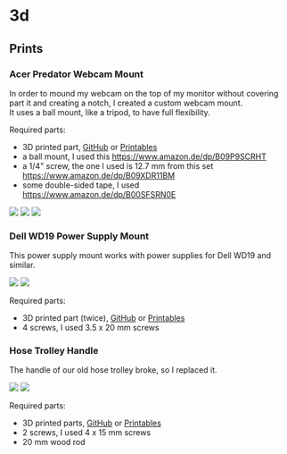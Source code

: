 # 3d

## Prints

### Acer Predator Webcam Mount

In order to mound my webcam on the top of my monitor without covering part it and creating a notch, I created a custom webcam mount.  
It uses a ball mount, like a tripod, to have full flexibility.  

Required parts:  
- 3D printed part, [GitHub](prints/acer-predator-webcam-mount) or [Printables](https://www.printables.com/model/523723-acer-predator-webcam-mount)
- a ball mount, I used this https://www.amazon.de/dp/B09P9SCRHT  
- a 1/4" screw, the one I used is 12.7 mm from this set https://www.amazon.de/dp/B09XDR11BM
- some double-sided tape, I used https://www.amazon.de/dp/B00SFSRN0E

![](images/prints/acer-predator-webcam-mount/front.png)
![](images/prints/acer-predator-webcam-mount/side.png)
![](images/prints/acer-predator-webcam-mount/back.png)


### Dell WD19 Power Supply Mount

This power supply mount works with power supplies for Dell WD19 and similar.  

![](images/prints/dell-wd19tb/mount-01.png)
![](images/prints/dell-wd19tb/mount-02.png)

Required parts:
- 3D printed part (twice), [GitHub](prints/dell-wd19) or [Printables](https://www.printables.com/model/523818-dell-wd19-power-supply-mount)
- 4 screws, I used 3.5 x 20 mm screws


### Hose Trolley Handle

The handle of our old hose trolley broke, so I replaced it.  

![](images/prints/hose-trolley/handle-01.png)
![](images/prints/hose-trolley/handle-02.png)

Required parts:
- 3D printed parts, [GitHub](prints/hose-trolley) or [Printables](https://www.printables.com/model/523851-hose-trolley-handle)
- 2 screws, I used 4 x 15 mm screws
- 20 mm wood rod
